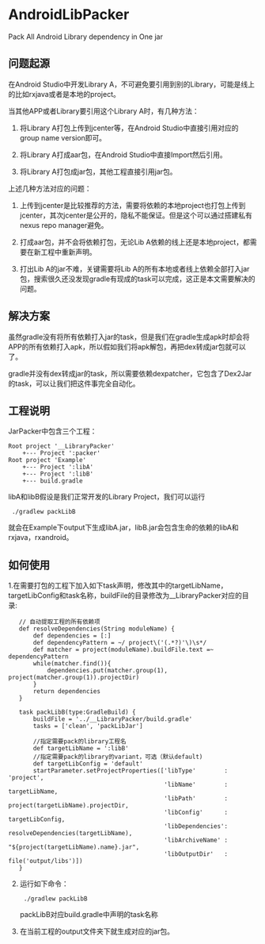 # AndroidLibPacker
Pack All  Android Library dependency in One jar

## 问题起源

在Android Studio中开发Library A，不可避免要引用到别的Library，可能是线上的比如rxjava或者是本地的project。

当其他APP或者Library要引用这个Library A时，有几种方法：

  1. 将Library A打包上传到jcenter等，在Android Studio中直接引用对应的group name version即可。

  2. 将Library A打成aar包，在Android Studio中直接Import然后引用。

  3. 将Library A打包成jar包，其他工程直接引用jar包。

上述几种方法对应的问题：

  1. 上传到jcenter是比较推荐的方法，需要将依赖的本地project也打包上传到jcenter，其次jcenter是公开的，隐私不能保证。但是这个可以通过搭建私有nexus repo manager避免。

  2. 打成aar包，并不会将依赖打包，无论Lib A依赖的线上还是本地project，都需要在新工程中重新声明。

  3. 打出Lib A的jar不难，关键需要将Lib A的所有本地或者线上依赖全部打入jar包，搜索很久还没发现gradle有现成的task可以完成，这正是本文需要解决的问题。


## 解决方案

虽然gradle没有将所有依赖打入jar的task，但是我们在gradle生成apk时却会将APP的所有依赖打入apk，所以假如我们将apk解包，再把dex转成jar包就可以了。

gradle并没有dex转成jar的task，所以需要依赖dexpatcher，它包含了Dex2Jar的task，可以让我们把这件事完全自动化。

## 工程说明

JarPacker中包含三个工程：

    Root project '__LibraryPacker'
        +--- Project ':packer'
    Root project 'Example'
        +--- Project ':libA'
        +--- Project ':libB'
        +--- build.gradle

libA和libB假设是我们正常开发的Library Project，我们可以运行

     ./gradlew packLibB

就会在Example下output下生成libA.jar，libB.jar会包含生命的依赖的libA和rxjava，rxandroid。

## 如何使用

1.在需要打包的工程下加入如下task声明，修改其中的targetLibName，targetLibConfig和task名称，buildFile的目录修改为__LibraryPacker对应的目录:

       // 自动提取工程的所有依赖项
       def resolveDependencies(String moduleName) {
           def dependencies = [:]
           def dependencyPattern = ~/ project\('(.*?)'\)\s*/
           def matcher = project(moduleName).buildFile.text =~ dependencyPattern
           while(matcher.find()){
               dependencies.put(matcher.group(1), project(matcher.group(1)).projectDir)
           }
           return dependencies
       }
       
       task packLibB(type:GradleBuild) {
           buildFile = '../__LibraryPacker/build.gradle'
           tasks = ['clean', 'packLibJar']
       
           //指定需要pack的library工程名
           def targetLibName = ':libB'
           //指定需要pack的library的variant，可选（默认default)
           def targetLibConfig = 'default'
           startParameter.setProjectProperties(['libType'        : 'project',
                                                'libName'        : targetLibName,
                                                'libPath'        : project(targetLibName).projectDir,
                                                'libConfig'      : targetLibConfig,
                                                'libDependencies': resolveDependencies(targetLibName),
                                                'libArchiveName' : "${project(targetLibName).name}.jar",
                                                'libOutputDir'   : file('output/libs')])
       }

2. 运行如下命令：

		./gradlew packLibB

	packLibB对应build.gradle中声明的task名称

3. 在当前工程的output文件夹下就生成对应的jar包。

